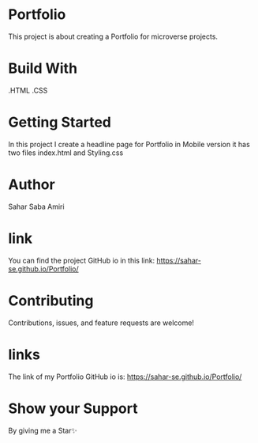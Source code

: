 # Portfolio
This project is about creating a Portfolio for microverse projects.

# Build With
.HTML .CSS

# Getting Started
In this project I create a headline page for Portfolio in Mobile version it has two files index.html and Styling.css

# Author
Sahar Saba Amiri

# link
You can find the project GitHub io in this link: https://sahar-se.github.io/Portfolio/

# Contributing
Contributions, issues, and feature requests are welcome!

# links
The link of my Portfolio GitHub io is:  https://sahar-se.github.io/Portfolio/

# Show your Support
By giving me a Star✨
